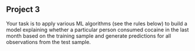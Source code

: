 ## Project 3
Your task is to apply various ML algorithms (see the rules below) to build a model explaining whether a particular person consumed cocaine in the last month based on the training sample and generate predictions for all observations from the test sample.

